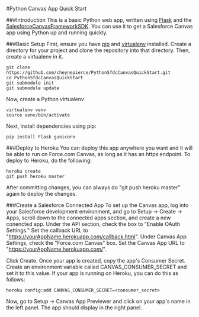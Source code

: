 #Python Canvas App Quick Start

###Introduction
This is a basic Python web app, written using [Flask](http://flask.pocoo.org/) and the [SalesforceCanvasFrameworkSDK](https://github.com/forcedotcom/SalesforceCanvasFrameworkSDK). You can use it to get a Salesforce Canvas app using Python up and running quickly.

###Basic Setup
First, ensure you have [pip](https://pypi.python.org/pypi/pip) and [virtualenv](https://pypi.python.org/pypi/virtualenv) installed. Create a directory for your project and clone the repository into that directory. Then, create a virtualenv in it.

```
git clone https://github.com/cheynepierce/PythonSfdcCanvasQuickStart.git
cd PythonSfdcCanvasQuickStart
git submodule init
git submodule update
```

Now, create a Python virtualenv

```
virtualenv venv
source venv/bin/activate
```

Next, install dependencies using pip:

```
pip install Flask gunicorn
```

###Deploy to Heroku
You can deploy this app anywhere you want and it will be able to run on Force.com Canvas, as long as it has an https endpoint. To deploy to Heroku, do the following:

```
heroku create
git push heroku master
```

After committing changes, you can always do "git push heroku master" again to deploy the changes.

###Create a Salesforce Connected App
To set up the Canvas app, log into your Salesforce development environment, and go to Setup -> Create -> Apps, scroll down to the connected apps section, and create a new conencted app. Under the API section, check the box to "Enable OAuth Settings." Set the callback URL to "https://yourAppName.herokuapp.com/callback.html". Under Canvas App Settings, check the "Force.com Canvas" box. Set the Canvas App URL to "https://yourAppName.herokuapp.com/". 

Click Create. Once your app is created, copy the app's Consumer Secret. Create an environment variable called CANVAS_CONSUMER_SECRET and set it to this value. If your app is running on Heroku, you can do this as follows:

```
heroku config:add CANVAS_CONSUMER_SECRET=<consumer_secret>
```

Now, go to Setup -> Canvas App Previewer and click on your app's name in the left panel. The app should display in the right panel.